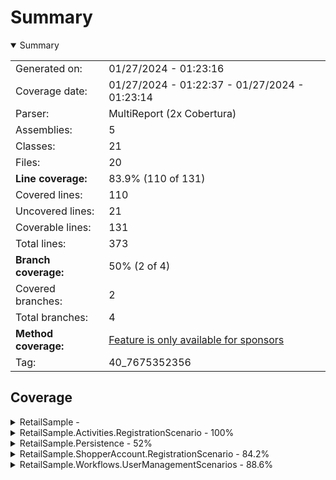 # Summary
<details open><summary>Summary</summary>

|||
|:---|:---|
| Generated on: | 01/27/2024 - 01:23:16 |
| Coverage date: | 01/27/2024 - 01:22:37 - 01/27/2024 - 01:23:14 |
| Parser: | MultiReport (2x Cobertura) |
| Assemblies: | 5 |
| Classes: | 21 |
| Files: | 20 |
| **Line coverage:** | 83.9% (110 of 131) |
| Covered lines: | 110 |
| Uncovered lines: | 21 |
| Coverable lines: | 131 |
| Total lines: | 373 |
| **Branch coverage:** | 50% (2 of 4) |
| Covered branches: | 2 |
| Total branches: | 4 |
| **Method coverage:** | [Feature is only available for sponsors](https://reportgenerator.io/pro) |
| Tag: | 40_7675352356 |

</details>

## Coverage
<details><summary>RetailSample - </summary>

|**Name**|**Line**|**Branch**|
|:---|---:|---:|
|**RetailSample**|****|****|

</details>
<details><summary>RetailSample.Activities.RegistrationScenario - 100%</summary>

|**Name**|**Line**|**Branch**|
|:---|---:|---:|
|**RetailSample.Activities.RegistrationScenario**|**100%**|****|
|RetailSample.Activities.RegistrationScenario.RegistrationActivity|100%||
|RetailSample.Activities.RegistrationScenario.RegistrationActivityState|100%||
|RetailSample.Activities.RegistrationScenario.RegistrationStateInitialiser|100%||
|RetailSample.Activities.RegistrationScenario.RegistrationStateTransformer|100%||
|RetailSample.Activities.RegistrationScenario.RegistrationStateValidator|100%||

</details>
<details><summary>RetailSample.Persistence - 52%</summary>

|**Name**|**Line**|**Branch**|
|:---|---:|---:|
|**RetailSample.Persistence**|**52%**|****|
|RetailSample.Persistence.Entities.ShoppingCartEntity|0%||
|RetailSample.Persistence.Entities.StoreEntity|0%||
|RetailSample.Persistence.Entities.TenantEntity|0%||
|RetailSample.Persistence.Entities.UserEntity|100%||
|RetailSample.Persistence.Entities.WeatherForecastEntityConfiguration|100%||
|RetailSample.Persistence.RetailSampleDbContext|57.1%||

</details>
<details><summary>RetailSample.ShopperAccount.RegistrationScenario - 84.2%</summary>

|**Name**|**Line**|**Branch**|
|:---|---:|---:|
|**RetailSample.ShopperAccount.RegistrationScenario**|**84.2%**|****|
|RetailSample.ShopperAccount.RegistrationScenario.InitiateAccount.InitiateAc<br/>countActivity|100%||
|RetailSample.ShopperAccount.RegistrationScenario.InitiateAccount.InitiateAc<br/>countState|0%||
|RetailSample.ShopperAccount.RegistrationScenario.RegistrationWorkflow|100%||
|RetailSample.ShopperAccount.RegistrationScenario.RegistrationWorkflowState|75%||

</details>
<details><summary>RetailSample.Workflows.UserManagementScenarios - 88.6%</summary>

|**Name**|**Line**|**Branch**|
|:---|---:|---:|
|**RetailSample.Workflows.UserManagementScenarios**|**88.6%**|**50%**|
|RetailSample.Workflows.UserManagementScenarios.DependencyInversionExtension<br/>s|100%||
|RetailSample.Workflows.UserManagementScenarios.NewUserWorkflow|85%|50%|
|RetailSample.Workflows.UserManagementScenarios.NewUserWorkflowParameters|100%||
|RetailSample.Workflows.UserManagementScenarios.NewUserWorkflowRepository|90.4%|50%|
|RetailSample.Workflows.UserManagementScenarios.NewUserWorkflowState|50%||
|RetailSample.Workflows.UserManagementScenarios.Specifications.GetUserEntity<br/>Specification|100%||

</details>
